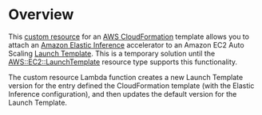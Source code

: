 # Overview

This [custom resource](https://docs.aws.amazon.com/AWSCloudFormation/latest/UserGuide/template-custom-resources.html) for an [AWS CloudFormation](https://aws.amazon.com/cloudformation/) template allows you to attach an [Amazon Elastic Inference](https://aws.amazon.com/machine-learning/elastic-inference/) accelerator to an Amazon EC2 Auto Scaling [Launch Template](https://docs.aws.amazon.com/autoscaling/ec2/userguide/LaunchTemplates.html). This is a temporary solution until the [AWS::EC2::LaunchTemplate](https://docs.aws.amazon.com/AWSCloudFormation/latest/UserGuide/aws-resource-ec2-launchtemplate.html) resource type supports this functionality.

The custom resource Lambda function creates a new Launch Template version for the entry defined the CloudFormation template (with the Elastic Inference configuration), and then updates the default version for the Launch Template.


